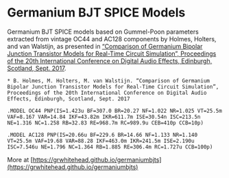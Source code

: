 # Germanium BJT SPICE Models

Germanium BJT SPICE models based on Gummel-Poon parameters extracted from vintage OC44 and AC128 components by Holmes, Holters, and van Walstijn, as presented in [“Comparison of Germanium Bipolar Junction Transistor Models for Real-Time Circuit Simulation”, Proceedings of the 20th International Conference on Digital Audio Effects, Edinburgh, Scotland, Sept. 2017](http://benholmes.co.uk/publication/2017-09-05-Comparison%20of%20Germanium%20BJT%20models).

```
* B. Holmes, M. Holters, M. van Walstijn. “Comparison of Germanium Bipolar Junction Transistor Models for Real-Time Circuit Simulation”, Proceedings of the 20th International Conference on Digital Audio Effects, Edinburgh, Scotland, Sept. 2017

.MODEL OC44 PNP(IS=1.423u BF=307.0 BR=20.27 NF=1.022 NR=1.025 VT=25.5m VAF=8.167 VAR=14.84 IKF=43.82m IKR=611.7m ISE=30.54n ISC=213.5n NE=1.316 NC=1.258 RB=32.83 RE=968.7m RC=989.9u CEB=410p CCB=10p)

.MODEL AC128 PNP(IS=20.66u BF=229.6 BR=14.66 NF=1.133 NR=1.140 VT=25.5m VAF=19.68 VAR=88.28 IKF=463.0m IKR=241.5m ISE=2.190u ISC=7.546u NE=1.796 NC=1.364 RB=1.885 RE=306.4m RC=1.727u CCB=100p)
```

More at [https://grwhitehead.github.io/germaniumbjts](https://grwhitehead.github.io/germaniumbjts)
